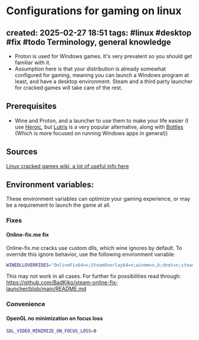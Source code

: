 # Configurations for gaming on linux
created: 2025-02-27 18:51
tags: #linux #desktop #fix #todo 
Terminology, general knowledge
---
- Proton is used for Windows games. It's very prevalent so you should get familiar with it.
- Assumption here is that your distribution is already somewhat configured for gaming, meaning you can launch a Windows program at least, and have a desktop environment. Steam and a third party launcher for cracked games will take care of the rest.


Prerequisites
---
- Wine and Proton, and a launcher to use them to make your life easier (I use [Heroic](https://heroicgameslauncher.com/), but [Lutris](https://lutris.net) is a very popular alternative, along with [Bottles](https://usebottles.com/) (Which is more focused on running Windows apps in general))

Sources
---
[Linux cracked games wiki, a lot of useful info here](https://www.reddit.com/r/LinuxCrackSupport/wiki/index/)  


Environment variables:
---
These environment variables can optimize your gaming experience, or may be a requirement to launch the game at all.
### Fixes

#### Online-fix.me fix

Online-fix.me cracks use custom dlls, which wine ignores by default. To override this ignore behavior, use the following environment variable:

```bash
WINEDLLOVERRIDES="OnlineFix64=n;SteamOverlay64=n;winmm=n,b;dnet=n;steam\_api64=n"
```

This may not work in all cases. For further fix possibilities read through:
https://github.com/BadKiko/steam-online-fix-launcher/blob/main/README.md


### Convenience
#### OpenGL no minimization on focus loss

```bash
SDL_VIDEO_MINIMIZE_ON_FOCUS_LOSS=0
```



